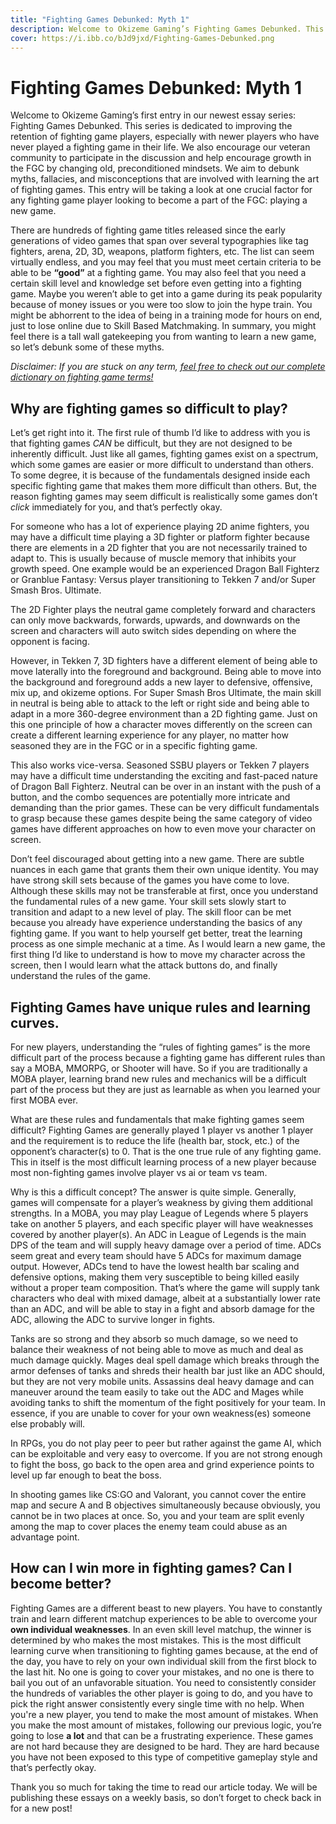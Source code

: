 ```yaml
---
title: "Fighting Games Debunked: Myth 1"
description: Welcome to Okizeme Gaming’s Fighting Games Debunked. This series is dedicated to improving the retention of fighting game players.
cover: https://i.ibb.co/bJd9jxd/Fighting-Games-Debunked.png
---
```


# Fighting Games Debunked: Myth 1

Welcome to Okizeme Gaming’s first entry in our newest essay series: Fighting Games Debunked. This series is dedicated to improving the retention of fighting game players, especially with newer players who have never played a fighting game in their life. We also encourage our veteran community to participate in the discussion and help encourage growth in the FGC by changing old, preconditioned mindsets. We aim to debunk myths, fallacies, and misconceptions that are involved with learning the art of fighting games. This entry will be taking a look at one crucial factor for any fighting game player looking to become a part of the FGC: playing a new game.

There are hundreds of fighting game titles released since the early generations of video games that span over several typographies like tag fighters, arena, 2D, 3D, weapons, platform fighters, etc. The list can seem virtually endless, and you may feel that you must meet certain criteria to be able to be **“good”** at a fighting game. You may also feel that you need a certain skill level and knowledge set before even getting into a fighting game. Maybe you weren’t able to get into a game during its peak popularity because of money issues or you were too slow to join the hype train. You might be abhorrent to the idea of being in a training mode for hours on end, just to lose online due to Skill Based Matchmaking. In summary, you might feel there is a tall wall gatekeeping you from wanting to learn a new game, so let’s debunk some of these myths.

*Disclaimer: If you are stuck on any term, [feel free to check out our 
complete dictionary on fighting game terms!](https://okizeme.com/posts/complete-fgc-dictionary)*

## Why are fighting games so difficult to play?

Let’s get right into it. The first rule of thumb I’d like to address with you is that fighting games *CAN* be difficult, but they are not designed to be inherently difficult. Just like all games, fighting games exist on a spectrum, which some games are easier or more difficult to understand than others. To some degree, it is because of the fundamentals designed inside each specific fighting game that makes them more difficult than others. But, the reason fighting games may seem difficult is realistically some games don’t *click* immediately for you, and that’s perfectly okay. 

For someone who has a lot of experience playing 2D anime fighters, you may have a difficult time playing a 3D fighter or platform fighter because there are elements in a 2D fighter that you are not necessarily trained to adapt to. This is usually because of muscle memory that inhibits your growth speed. One example would be an experienced Dragon Ball Fighterz or Granblue Fantasy: Versus player transitioning to Tekken 7 and/or Super Smash Bros. Ultimate. 

The 2D Fighter plays the neutral game completely forward and characters can only move backwards, forwards, upwards, and downwards on the screen and characters will auto switch sides depending on where the opponent is facing. 

However, in Tekken 7, 3D fighters have a different element of being able to move laterally into the foreground and background. Being able to move into the background and foreground adds a new layer to defensive,  offensive, mix up, and okizeme options. For Super Smash Bros Ultimate, the main skill in neutral is being able to attack to the left or right side and being able to adapt in a more 360-degree environment than a 2D fighting game. Just on this one principle of how a character moves differently on the screen can create a different learning experience for any player, no matter how seasoned they are in the FGC or in a specific fighting game.

This also works vice-versa. Seasoned SSBU players or Tekken 7 players may have a difficult time understanding the exciting and fast-paced nature of Dragon Ball Fighterz. Neutral can be over in an instant with the push of a button, and the combo sequences are potentially more intricate and demanding than the prior games. These can be very difficult fundamentals to grasp because these games despite being the same category of video games have different approaches on how to even move your character on screen. 

Don’t feel discouraged about getting into a new game. There are subtle nuances in each game that grants them their own unique identity. You may have strong skill sets because of the games you have come to love. Although these skills may not be transferable at first, once you understand the fundamental rules of a new game. Your skill sets slowly start to transition and adapt to a new level of play. The skill floor can be met because you already have experience understanding the basics of any fighting game. If you want to help yourself get better, treat the learning process as one simple mechanic at a time. As I would learn a new game, the first thing I’d like to understand is how to move my character across the screen, then I would learn what the attack buttons do, and finally understand the rules of the game.                                                        
## Fighting Games have unique rules and learning curves.
For new players, understanding the “rules of fighting games” is the more difficult part of the process because a fighting game has different rules than say a MOBA, MMORPG, or Shooter will have. So if you are traditionally a MOBA player, learning brand new rules and mechanics will be a difficult part of the process but they are just as learnable as when you learned your first MOBA ever.

What are these rules and fundamentals that make fighting games seem difficult? Fighting Games are generally played 1 player vs another 1 player and the requirement is to reduce the life (health bar, stock, etc.) of the opponent’s character(s) to 0. That is the one true rule of any fighting game. This in itself is the most difficult learning process of a new player because most non-fighting games involve player vs ai or team vs team. 

Why is this a difficult concept? The answer is quite simple. Generally, games will compensate for a player’s weakness by giving them additional strengths. In a MOBA, you may play League of Legends where 5 players take on another 5 players, and each specific player will have weaknesses covered by another player(s). An ADC in League of Legends is the main DPS of the team and will supply heavy damage over a period of time. ADCs seem great and every team should have 5 ADCs for maximum damage output. However, ADCs tend to have the lowest health bar scaling and defensive options, making them very susceptible to being killed easily without a proper team composition. That’s where the game will supply tank characters who deal with mixed damage, albeit at a substantially lower rate than an ADC, and will be able to stay in a fight and absorb damage for the ADC, allowing the ADC to survive longer in fights.

Tanks are so strong and they absorb so much damage, so we need to balance their weakness of not being able to move as much and deal as much damage quickly. Mages deal spell damage which breaks through the armor defenses of tanks and shreds their health bar just like an ADC should, but they are not very mobile units. Assassins deal heavy damage and can maneuver around the team easily to take out the ADC and Mages while avoiding tanks to shift the momentum of the fight positively for your team. In essence, if you are unable to cover for your own weakness(es) someone else probably will.

In RPGs, you do not play peer to peer but rather against the game AI, which can be exploitable and very easy to overcome. If you are not strong enough to fight the boss, go back to the open area and grind experience points to level up far enough to beat the boss.

In shooting games like CS:GO and Valorant, you cannot cover the entire map and secure A and B objectives simultaneously because obviously, you cannot be in two places at once. So, you and your team are split evenly among the map to cover places the enemy team could abuse as an advantage point.

## How can I win more in fighting games? Can I become better?

Fighting Games are a different beast to new players. You have to constantly train and learn different matchup experiences to be able to overcome your **own individual weaknesses**. In an even skill level matchup, the winner is determined by who makes the most mistakes. This is the most difficult learning curve when transitioning to fighting games because, at the end of the day, you have to rely on your own individual skill from the first block to the last hit. No one is going to cover your mistakes, and no one is there to bail you out of an unfavorable situation. You need to consistently consider the hundreds of variables the other player is going to do, and you have to pick the right answer consistently every single time with no help. When you're a new player, you tend to make the most amount of mistakes. When you make the most amount of mistakes, following our previous logic, you’re going to lose **a lot** and that can be a frustrating experience. These games are not hard because they are designed to be hard. They are hard because you have not been exposed to this type of competitive gameplay style and that’s perfectly okay.

Thank you so much for taking the time to read our article today. We will be publishing these essays on a weekly basis, so don’t forget to check back in for a new post!